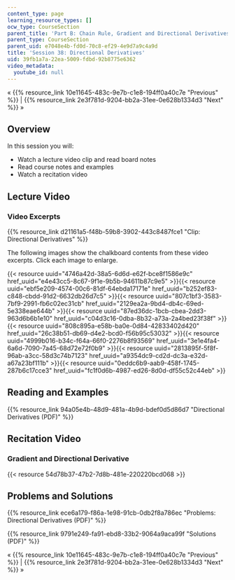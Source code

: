 ```yaml
---
content_type: page
learning_resource_types: []
ocw_type: CourseSection
parent_title: 'Part B: Chain Rule, Gradient and Directional Derivatives'
parent_type: CourseSection
parent_uid: e7048e4b-fd0d-70c8-ef29-4e9d7a9c4a9d
title: 'Session 38: Directional Derivatives'
uid: 39fb1a7a-22ea-5009-fdbd-92b8775e6362
video_metadata:
  youtube_id: null
---
```


« {{% resource_link 10e11645-483c-9e7b-c1e8-194ff0a40c7e "Previous" %}} | {{% resource_link 2e3f781d-9204-bb2a-31ee-0e628b1334d3 "Next" %}} »

Overview
--------

In this session you will:

*   Watch a lecture video clip and read board notes
*   Read course notes and examples
*   Watch a recitation video

Lecture Video
-------------

### Video Excerpts

{{% resource_link d21161a5-f48b-59b8-3902-443c8487fce1 "Clip: Directional Derivatives" %}}

The following images show the chalkboard contents from these video excerpts. Click each image to enlarge.

{{< resource uuid="4746a42d-38a5-6d6d-e62f-bce8f1586e9c" href_uuid="e4e43cc5-8c67-9f1e-9b5b-94611b87c9e5" >}}{{< resource uuid="ebf5e209-4574-00c6-81df-64ebda17171e" href_uuid="b252ef83-c848-cbdd-91d2-6632db26d7c5" >}}{{< resource uuid="807c1bf3-3583-7bf9-2991-fb6c02ec31cb" href_uuid="2129ea2a-9bd4-db4c-69ed-5e338eae644b" >}}{{< resource uuid="87ed36dc-1bcb-cbea-2dd3-963d6b6b1e10" href_uuid="c04d3c16-0dba-8b32-a73a-2a4bed23f38f" >}}  
{{< resource uuid="808c895a-e58b-ba0e-0d84-42833402d420" href_uuid="26c38b51-db69-d4e2-bcd0-f56b95c53032" >}}{{< resource uuid="4999b016-b34c-f64a-66f0-2276b8f93569" href_uuid="3e1e4fa4-6a6d-7090-7a45-68d72e72f0b9" >}}{{< resource uuid="2813895f-5f8f-96ab-a3cc-58d3c74b7123" href_uuid="a9354dc9-cd2d-dc3a-e32d-a67a23bf111b" >}}{{< resource uuid="0eddc6b9-aab9-458f-1745-287b6c17cce3" href_uuid="fc1f0d6b-4987-ed26-8d0d-df55c52c44eb" >}}

Reading and Examples
--------------------

{{% resource_link 94a05e4b-48d9-481a-4b9d-bdef0d5d86d7 "Directional Derivatives (PDF)" %}}

Recitation Video
----------------

### Gradient and Directional Derivative

{{< resource 54d78b37-47b2-7d8b-481e-220220bcd068 >}}

Problems and Solutions
----------------------

{{% resource_link ece6a179-f86a-1e98-91cb-0db2f8a786ec "Problems: Directional Derivatives (PDF)" %}}

{{% resource_link 9791e249-fa91-ebd8-33b2-9064a9aca99f "Solutions (PDF)" %}}

« {{% resource_link 10e11645-483c-9e7b-c1e8-194ff0a40c7e "Previous" %}} | {{% resource_link 2e3f781d-9204-bb2a-31ee-0e628b1334d3 "Next" %}} »